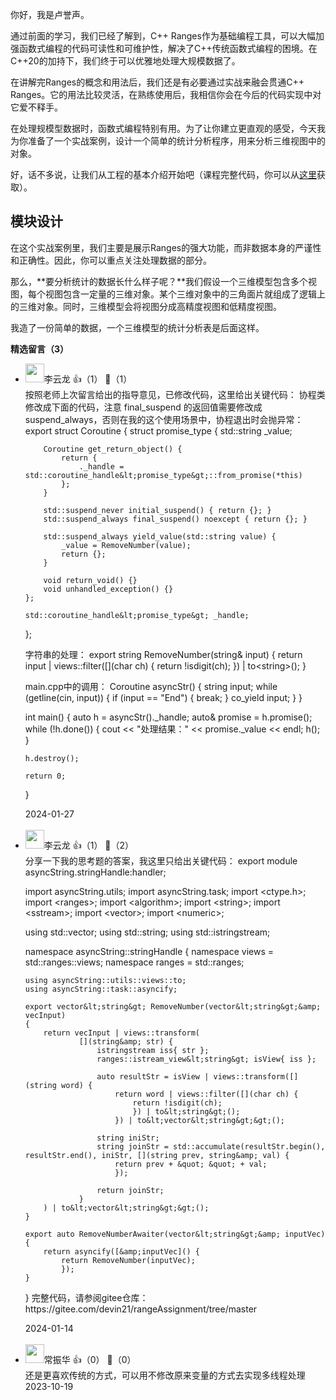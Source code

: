 你好，我是卢誉声。

通过前面的学习，我们已经了解到，C++ Ranges作为基础编程工具，可以大幅加强函数式编程的代码可读性和可维护性，解决了C++传统函数式编程的困境。在C++20的加持下，我们终于可以优雅地处理大规模数据了。

在讲解完Ranges的概念和用法后，我们还是有必要通过实战来融会贯通C++ Ranges。它的用法比较灵活，在熟练使用后，我相信你会在今后的代码实现中对它爱不释手。

在处理规模型数据时，函数式编程特别有用。为了让你建立更直观的感受，今天我为你准备了一个实战案例，设计一个简单的统计分析程序，用来分析三维视图中的对象。

好，话不多说，让我们从工程的基本介绍开始吧（课程完整代码，你可以从[这里](https://github.com/samblg/cpp20-plus-indepth)获取）。

## 模块设计

在这个实战案例里，我们主要是展示Ranges的强大功能，而非数据本身的严谨性和正确性。因此，你可以重点关注处理数据的部分。

那么，**要分析统计的数据长什么样子呢？**我们假设一个三维模型包含多个视图，每个视图包含一定量的三维对象。某个三维对象中的三角面片就组成了逻辑上的三维对象。同时，三维模型会将视图分成高精度视图和低精度视图。

我造了一份简单的数据，一个三维模型的统计分析表是后面这样。
<div><strong>精选留言（3）</strong></div><ul>
<li><img src="https://static001.geekbang.org/account/avatar/00/30/db/86/51ec4c41.jpg" width="30px"><span>李云龙</span> 👍（1） 💬（1）<div>按照老师上次留言给出的指导意见，已修改代码，这里给出关键代码：
协程类修改成下面的代码，注意 final_suspend 的返回值需要修改成suspend_always，否则在我的这个使用场景中，协程退出时会抛异常：
export struct Coroutine {
    struct promise_type {
        std::string _value;
        
        Coroutine get_return_object() {
            return {
                ._handle = std::coroutine_handle&lt;promise_type&gt;::from_promise(*this)
            };
        }

        std::suspend_never initial_suspend() { return {}; }
        std::suspend_always final_suspend() noexcept { return {}; }

        std::suspend_always yield_value(std::string value) {
            _value = RemoveNumber(value);
            return {};
        }

        void return_void() {}
        void unhandled_exception() {}
    };

    std::coroutine_handle&lt;promise_type&gt; _handle;
};

字符串的处理：
export string RemoveNumber(string&amp; input)
{
    return input | views::filter([](char ch) {
        return !isdigit(ch);
        }) | to&lt;string&gt;();
}

main.cpp中的调用：
Coroutine asyncStr()
{
    string input;
    while (getline(cin, input))
    {
        if (input == &quot;End&quot;)
        {
            break;
        }
        co_yield input;
    }
}


int main()
{
    auto h = asyncStr()._handle;
    auto&amp; promise = h.promise();
    while (!h.done())
    {
        cout &lt;&lt; &quot;处理结果：&quot; &lt;&lt; promise._value &lt;&lt; endl;
        h();
    }

    h.destroy();

    return 0;
}</div>2024-01-27</li><br/><li><img src="https://static001.geekbang.org/account/avatar/00/30/db/86/51ec4c41.jpg" width="30px"><span>李云龙</span> 👍（1） 💬（2）<div>分享一下我的思考题的答案，我这里只给出关键代码：
export module asyncString.stringHandle:handler;

import asyncString.utils;
import asyncString.task;
import &lt;ctype.h&gt;;
import &lt;ranges&gt;;
import &lt;algorithm&gt;;
import &lt;string&gt;;
import &lt;sstream&gt;;
import &lt;vector&gt;;
import &lt;numeric&gt;;

using std::vector;
using std::string;
using std::istringstream;

namespace asyncString::stringHandle {
    namespace views = std::ranges::views;
    namespace ranges = std::ranges;

    using asyncString::utils::views::to;
    using asyncString::task::asyncify;

    export vector&lt;string&gt; RemoveNumber(vector&lt;string&gt;&amp; vecInput)
    {
        return vecInput | views::transform(
                [](string&amp; str) {
                    istringstream iss{ str };
                    ranges::istream_view&lt;string&gt; isView{ iss };

                    auto resultStr = isView | views::transform([](string word) {
                        return word | views::filter([](char ch) {
                            return !isdigit(ch);
                            }) | to&lt;string&gt;();
                        }) | to&lt;vector&lt;string&gt;&gt;();

                    string iniStr;
                    string joinStr = std::accumulate(resultStr.begin(), resultStr.end(), iniStr, [](string prev, string&amp; val) {
                        return prev + &quot; &quot; + val;
                        });

                    return joinStr;
                }
        ) | to&lt;vector&lt;string&gt;&gt;();
    }

    export auto RemoveNumberAwaiter(vector&lt;string&gt;&amp; inputVec) {
        return asyncify([&amp;inputVec]() {
            return RemoveNumber(inputVec);
            });
    }
}
完整代码，请参阅gitee仓库：https:&#47;&#47;gitee.com&#47;devin21&#47;rangeAssignment&#47;tree&#47;master</div>2024-01-14</li><br/><li><img src="" width="30px"><span>常振华</span> 👍（0） 💬（0）<div>还是更喜欢传统的方式，可以用不修改原来变量的方式去实现多线程处理</div>2023-10-19</li><br/>
</ul>